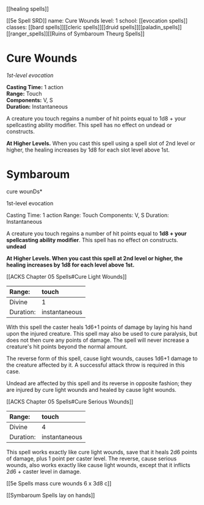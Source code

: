 [[healing spells]]

[[5e Spell SRD]]
name: Cure Wounds
level: 1
school: [[evocation spells]]
classes: [[bard spells]][[cleric spells]][[druid spells]][[paladin_spells]][[ranger_spells]][[Ruins of Symbaroum Theurg Spells]]

# Cure Wounds 
_1st-level evocation_ 

**Casting Time:** 1 action    
**Range:** Touch    
**Components:** V, S    
**Duration:** Instantaneous 

A creature you touch regains a number of hit points equal to 1d8 + your spellcasting ability modifier. This spell has no effect on undead or constructs. 

**At Higher Levels.** When you cast this spell using a spell slot of 2nd level or higher, the healing increases by 1d8 for each slot level above 1st.

# Symbaroum
cure wounDs*

1st-level evocation

Casting Time: 1 action Range: Touch Components: V, S Duration: Instantaneous

A creature you touch regains a number of hit points equal to **1d8 + your spellcasting ability modifier**. This spell has no effect on constructs. **undead**

**At Higher Levels. When you cast this spell at 2nd level or higher, the healing increases by 1d8 for each level above 1st.**

[[ACKS Chapter 05 Spells#Cure Light Wounds]]

| Range:    | touch
| :-------- | :------------
| Divine    | 1
| Duration: | instantaneous

With this spell the caster heals 1d6+1 points of damage by laying his hand upon the injured creature. This spell may also be used to cure paralysis, but does not then cure any points of damage. The spell will never increase a creature's hit points beyond the normal amount.

The reverse form of this spell, cause light wounds, causes 1d6+1 damage to the creature affected by it. A successful attack throw is required in this case.

Undead are affected by this spell and its reverse in opposite fashion; they are injured by cure light wounds and healed by cause light wounds.


[[ACKS Chapter 05 Spells#Cure Serious Wounds]]

| Range:    | touch
| :-------- | :------------
| Divine    | 4
| Duration: | instantaneous

This spell works exactly like cure light wounds, save that it heals 2d6 points of damage, plus 1 point per caster level. The reverse, cause serious wounds, also works exactly like cause light wounds, except that it inflicts 2d6 + caster level in damage.

[[5e Spells mass cure wounds 6 x 3d8 c]]

[[Symbaroum Spells lay on hands]]